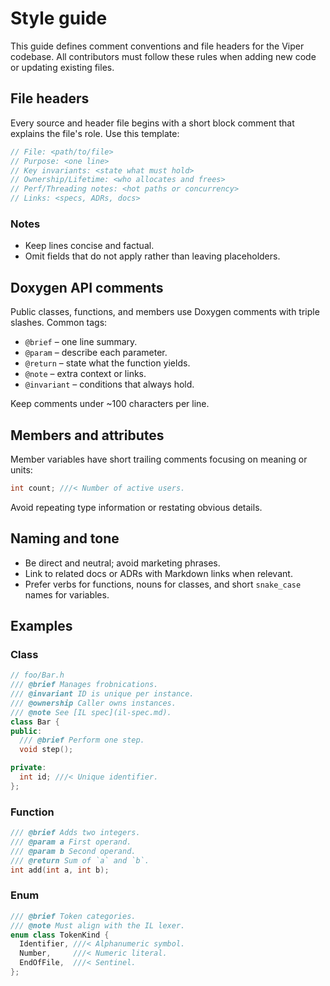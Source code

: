 # Style guide

This guide defines comment conventions and file headers for the
Viper codebase. All contributors must follow these rules when
adding new code or updating existing files.

## File headers

Every source and header file begins with a short block comment that
explains the file's role. Use this template:

```cpp
// File: <path/to/file>
// Purpose: <one line>
// Key invariants: <state what must hold>
// Ownership/Lifetime: <who allocates and frees>
// Perf/Threading notes: <hot paths or concurrency>
// Links: <specs, ADRs, docs>
```

### Notes

- Keep lines concise and factual.
- Omit fields that do not apply rather than leaving placeholders.

## Doxygen API comments

Public classes, functions, and members use Doxygen comments with
triple slashes. Common tags:

- `@brief` – one line summary.
- `@param` – describe each parameter.
- `@return` – state what the function yields.
- `@note` – extra context or links.
- `@invariant` – conditions that always hold.

Keep comments under ~100 characters per line.

## Members and attributes

Member variables have short trailing comments focusing on meaning
or units:

```cpp
int count; ///< Number of active users.
```

Avoid repeating type information or restating obvious details.

## Naming and tone

- Be direct and neutral; avoid marketing phrases.
- Link to related docs or ADRs with Markdown links when relevant.
- Prefer verbs for functions, nouns for classes, and short
  `snake_case` names for variables.

## Examples

### Class

```cpp
// foo/Bar.h
/// @brief Manages frobnications.
/// @invariant ID is unique per instance.
/// @ownership Caller owns instances.
/// @note See [IL spec](il-spec.md).
class Bar {
public:
  /// @brief Perform one step.
  void step();

private:
  int id; ///< Unique identifier.
};
```

### Function

```cpp
/// @brief Adds two integers.
/// @param a First operand.
/// @param b Second operand.
/// @return Sum of `a` and `b`.
int add(int a, int b);
```

### Enum

```cpp
/// @brief Token categories.
/// @note Must align with the IL lexer.
enum class TokenKind {
  Identifier, ///< Alphanumeric symbol.
  Number,     ///< Numeric literal.
  EndOfFile,  ///< Sentinel.
};
```
